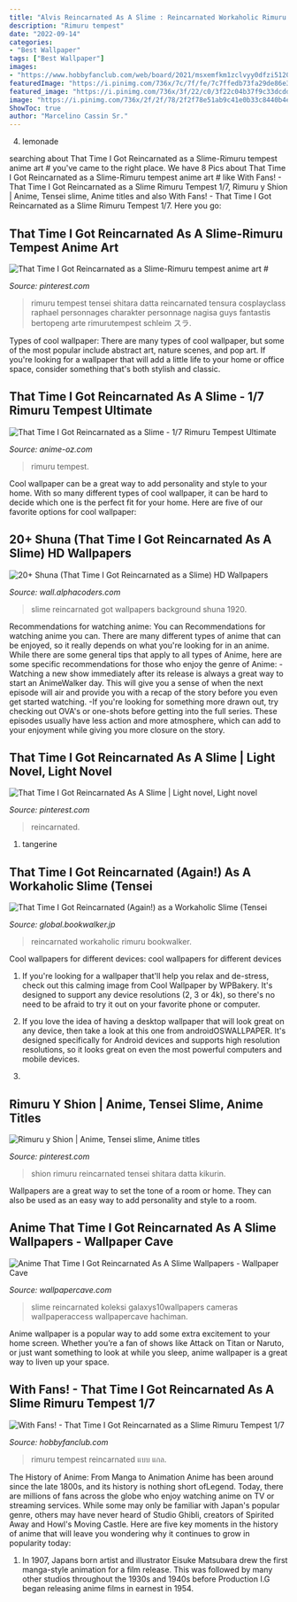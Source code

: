 ```yaml
---
title: "Alvis Reincarnated As A Slime : Reincarnated Workaholic Rimuru Bookwalker"
description: "Rimuru tempest"
date: "2022-09-14"
categories:
- "Best Wallpaper"
tags: ["Best Wallpaper"]
images:
- "https://www.hobbyfanclub.com/web/board/2021/msxemfkm1zclvyy0dfzi512021474428562.jpg"
featuredImage: "https://i.pinimg.com/736x/7c/7f/fe/7c7ffedb73fa29de86e3b02ce2760b52.jpg"
featured_image: "https://i.pinimg.com/736x/3f/22/c0/3f22c04b37f9c33dcddf251f0a9abcfb.jpg"
image: "https://i.pinimg.com/736x/2f/2f/78/2f2f78e51ab9c41e0b33c8440b4e2a64.jpg"
ShowToc: true
author: "Marcelino Cassin Sr."
---
```



4. lemonade 

	

		
searching about That Time I Got Reincarnated as a Slime-Rimuru tempest anime art # you've came to the right place. We have 8 Pics about That Time I Got Reincarnated as a Slime-Rimuru tempest anime art # like With Fans! - That Time I Got Reincarnated as a Slime Rimuru Tempest 1/7, Rimuru y Shion | Anime, Tensei slime, Anime titles and also With Fans! - That Time I Got Reincarnated as a Slime Rimuru Tempest 1/7. Here you go:
		
    
## That Time I Got Reincarnated As A Slime-Rimuru Tempest Anime Art #

<img loading=lazy src="https://i.pinimg.com/736x/2f/2f/78/2f2f78e51ab9c41e0b33c8440b4e2a64.jpg" onerror="this.onerror=null;this.src='https://tse2.mm.bing.net/th?id=OIP.Zgvs1uY5PYV7M9qgCt9HtQHaM-&amp;pid=15.1';" alt="That Time I Got Reincarnated as a Slime-Rimuru tempest anime art #">

_Source: pinterest.com_

>rimuru tempest tensei shitara datta reincarnated tensura cosplayclass raphael personnages charakter personnage nagisa guys fantastis bertopeng arte rimurutempest schleim スラ. 

	

Types of cool wallpaper:
There are many types of cool wallpaper, but some of the most popular include abstract art, nature scenes, and pop art. If you're looking for a wallpaper that will add a little life to your home or office space, consider something that's both stylish and classic.

    
## That Time I Got Reincarnated As A Slime - 1/7 Rimuru Tempest Ultimate

<img loading=lazy src="https://www.anime-oz.com/assets/full/ESTREAMRIMURU.png?20210208231642" onerror="this.onerror=null;this.src='https://tse4.mm.bing.net/th?id=OIP.LVh17xYQOD_Aog0OmNz2twAAAA&amp;pid=15.1';" alt="That Time I Got Reincarnated as a Slime - 1/7 Rimuru Tempest Ultimate">

_Source: anime-oz.com_

>rimuru tempest. 

	

Cool wallpaper can be a great way to add personality and style to your home. With so many different types of cool wallpaper, it can be hard to decide which one is the perfect fit for your home. Here are five of our favorite options for cool wallpaper: 

    
## 20+ Shuna (That Time I Got Reincarnated As A Slime) HD Wallpapers

<img loading=lazy src="https://images4.alphacoders.com/978/thumb-1920-978847.jpg" onerror="this.onerror=null;this.src='https://tse1.mm.bing.net/th?id=OIP.Rns6-K3Y_-w5iHor8n1GawHaEK&amp;pid=15.1';" alt="20+ Shuna (That Time I Got Reincarnated as a Slime) HD Wallpapers">

_Source: wall.alphacoders.com_

>slime reincarnated got wallpapers background shuna 1920. 

	

Recommendations for watching anime: You can
Recommendations for watching anime you can. There are many different types of anime that can be enjoyed, so it really depends on what you're looking for in an anime. While there are some general tips that apply to all types of Anime, here are some specific recommendations for those who enjoy the genre of Anime: 
-Watching a new show immediately after its release is always a great way to start an AnimeWalker day. This will give you a sense of when the next episode will air and provide you with a recap of the story before you even get started watching. 
-If you're looking for something more drawn out, try checking out OVA's or one-shots before getting into the full series. These episodes usually have less action and more atmosphere, which can add to your enjoyment while giving you more closure on the story.

    
## That Time I Got Reincarnated As A Slime | Light Novel, Light Novel

<img loading=lazy src="https://i.pinimg.com/736x/3f/22/c0/3f22c04b37f9c33dcddf251f0a9abcfb.jpg" onerror="this.onerror=null;this.src='https://tse4.mm.bing.net/th?id=OIP.YGIWKp0rvh4PL0_BXamONwHaLH&amp;pid=15.1';" alt="That Time I Got Reincarnated As A Slime | Light novel, Light novel">

_Source: pinterest.com_

>reincarnated. 

	

1. tangerine 

    
## That Time I Got Reincarnated (Again!) As A Workaholic Slime (Tensei

<img loading=lazy src="https://c.bookwalker.jp/3433793/t_700x780.jpg" onerror="this.onerror=null;this.src='https://tse3.mm.bing.net/th?id=OIP.b8FyQgrM8dXlK5q2N7L2GwHaKi&amp;pid=15.1';" alt="That Time I Got Reincarnated (Again!) as a Workaholic Slime (Tensei">

_Source: global.bookwalker.jp_

>reincarnated workaholic rimuru bookwalker. 

	

Cool wallpapers for different devices:
cool wallpapers for different devices 

1. If you're looking for a wallpaper that'll help you relax and de-stress, check out this calming image from Cool Wallpaper by WPBakery. It's designed to support any device resolutions (2, 3 or 4k), so there's no need to be afraid to try it out on your favorite phone or computer.

2. If you love the idea of having a desktop wallpaper that will look great on any device, then take a look at this one from androidOSWALLPAPER. It's designed specifically for Android devices and supports high resolution resolutions, so it looks great on even the most powerful computers and mobile devices.

3.

    
## Rimuru Y Shion | Anime, Tensei Slime, Anime Titles

<img loading=lazy src="https://i.pinimg.com/736x/7c/7f/fe/7c7ffedb73fa29de86e3b02ce2760b52.jpg" onerror="this.onerror=null;this.src='https://tse4.mm.bing.net/th?id=OIP.zPI9qUPTa9l3OcZCdEjP1QHaJF&amp;pid=15.1';" alt="Rimuru y Shion | Anime, Tensei slime, Anime titles">

_Source: pinterest.com_

>shion rimuru reincarnated tensei shitara datta kikurin. 

	

Wallpapers are a great way to set the tone of a room or home. They can also be used as an easy way to add personality and style to a room.

    
## Anime That Time I Got Reincarnated As A Slime Wallpapers - Wallpaper Cave

<img loading=lazy src="https://wallpapercave.com/wp/wp6406698.png" onerror="this.onerror=null;this.src='https://tse2.mm.bing.net/th?id=OIP.JT3gzG5eKPs8JJjqHASHuQHaPo&amp;pid=15.1';" alt="Anime That Time I Got Reincarnated As A Slime Wallpapers - Wallpaper Cave">

_Source: wallpapercave.com_

>slime reincarnated koleksi galaxys10wallpapers cameras wallpaperaccess wallpapercave hachiman. 

	

Anime wallpaper is a popular way to add some extra excitement to your home screen. Whether you’re a fan of shows like Attack on Titan or Naruto, or just want something to look at while you sleep, anime wallpaper is a great way to liven up your space.

    
## With Fans! - That Time I Got Reincarnated As A Slime Rimuru Tempest 1/7

<img loading=lazy src="https://www.hobbyfanclub.com/web/board/2021/msxemfkm1zclvyy0dfzi512021474428562.jpg" onerror="this.onerror=null;this.src='https://tse1.mm.bing.net/th?id=OIP.b7ulaWgbHtxVGg8rAZtyhAHaJ4&amp;pid=15.1';" alt="With Fans! - That Time I Got Reincarnated as a Slime Rimuru Tempest 1/7">

_Source: hobbyfanclub.com_

>rimuru tempest reincarnated แบบ แกล. 

	

The History of Anime: From Manga to Animation
Anime has been around since the late 1800s, and its history is nothing short ofLegend. Today, there are millions of fans across the globe who enjoy watching anime on TV or streaming services. While some may only be familiar with Japan's popular genre, others may have never heard of Studio Ghibli, creators of Spirited Away and Howl's Moving Castle. Here are five key moments in the history of anime that will leave you wondering why it continues to grow in popularity today:
1) In 1907, Japans born artist and illustrator Eisuke Matsubara drew the first manga-style animation for a film release. This was followed by many other studios throughout the 1930s and 1940s before Production I.G began releasing anime films in earnest in 1954.

